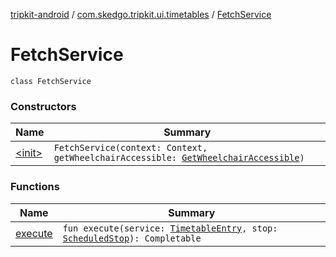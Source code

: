 [tripkit-android](../../index.md) / [com.skedgo.tripkit.ui.timetables](../index.md) / [FetchService](./index.md)

# FetchService

`class FetchService`

### Constructors

| Name | Summary |
|---|---|
| [&lt;init&gt;](-init-.md) | `FetchService(context: Context, getWheelchairAccessible: `[`GetWheelchairAccessible`](../-get-wheelchair-accessible/index.md)`)` |

### Functions

| Name | Summary |
|---|---|
| [execute](execute.md) | `fun execute(service: `[`TimetableEntry`](../../com.skedgo.tripkit.ui.model/-timetable-entry/index.md)`, stop: `[`ScheduledStop`](../../com.skedgo.android.common.model/-scheduled-stop/index.md)`): Completable` |
